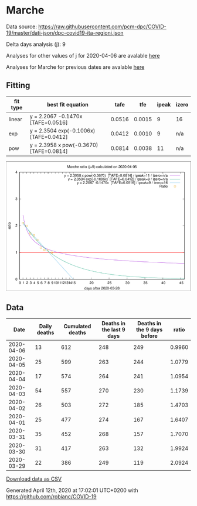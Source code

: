 # Marche

Data source: https://raw.githubusercontent.com/pcm-dpc/COVID-19/master/dati-json/dpc-covid19-ita-regioni.json

Delta days analysis (j): 9

Analyses for other values of j for 2020-04-06 are avalable [here](../2020-04-06/README.md)

Analyses for Marche for previous dates are avalable [here](../README.md)

## Fitting 
|fit type|best fit equation|tafe|tfe|ipeak|izero|
|-------|-----|--------|------|---|---|
|linear|y = 2.2067 -0.1470x  [TAFE=0.0516]|0.0516|0.0015|9|16|
|exp|y = 2.3504 exp(-0.1006x)  [TAFE=0.0412]|0.0412|0.0010|9|n/a|
|pow|y = 2.3958 x pow(-0.3670)  [TAFE=0.0814]|0.0814|0.0038|11|n/a|

![Plot](COVID-19_marche_j9_2020-04-06.png)

## Data
|Date|Daily deaths|Cumulated deaths|Deaths in the last 9 days|Deaths in the 9 days before|ratio|
|----|----------|-----------|-------|--------------------|-----|
|2020-04-06|13|612|248|249|0.9960|
|2020-04-05|25|599|263|244|1.0779|
|2020-04-04|17|574|264|241|1.0954|
|2020-04-03|54|557|270|230|1.1739|
|2020-04-02|26|503|272|185|1.4703|
|2020-04-01|25|477|274|167|1.6407|
|2020-03-31|35|452|268|157|1.7070|
|2020-03-30|31|417|263|132|1.9924|
|2020-03-29|22|386|249|119|2.0924|

[Download data as CSV](COVID-19_marche_j9_2020-04-06.csv)

Generated April 12th, 2020 at 17:02:01 UTC+0200 with https://github.com/robianc/COVID-19
